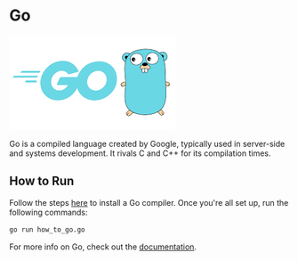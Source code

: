 # Go

![Go Logo](img-go.png)

Go is a compiled language created by Google, typically used in server-side and systems development. It rivals C and C++ for its compilation times.

## How to Run

Follow the steps [here](https://go.dev/doc/install) to install a Go compiler. Once you're all set up, run the following commands:

```bash
go run how_to_go.go
```

For more info on Go, check out the [documentation](https://go.dev/).

